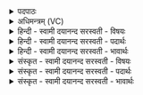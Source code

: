 <details><summary>पदपाठः</summary>

कति॑। अ॒स्य॒। वि॒ष्ठाः। वि॒स्था इति॑ वि॒ऽस्थाः। कति॑। अ॒क्षरा॑णि। कति॑। होमा॑सः। क॒ति॒धा। समि॑द्ध॒ इति॒ सम्ऽइ॑द्धः। य॒ज्ञस्य॑। त्वा॒। वि॒दथा॑। पृ॒च्छ॒म्। अत्र॑। कति॑। होता॑रः। ऋ॒तु॒श इत्यृ॑तु॒ऽशः। य॒ज॒न्ति॒। ५७।
</details>

<details><summary>अधिमन्त्रम् (VC)</summary>

- प्रष्टा देवता
- प्रजापतिर्ऋषिः
- निचृत त्रिष्टुप्
- धैवतः
</details>

<details><summary>हिन्दी - स्वामी दयानन्द सरस्वती  - विषयः</summary>

फिर भी अगले मन्त्र में प्रश्न कहते हैं ॥
</details>

<details><summary>हिन्दी - स्वामी दयानन्द सरस्वती  - पदार्थः</summary>

पदार्थान्वयभाषाः -  हे विद्वन् ! (अस्य) इस (यज्ञस्य) संयोग से उत्पन्न हुए संसाररूप यज्ञ के (कति) कितने (विष्ठाः) विशेष कर संसाररूप यज्ञ जिनमें स्थित हो वे (कति) कितने इस के (अक्षराणि) जलादि साधन (कति) कितने (होमासः) देने-लेने योग्य पदार्थ (कतिधा) कितने प्रकारों से (समिद्धः) ज्ञानादि के प्रकाशक पदार्थ समिधरूप (कति) कितने (होतारः) होता अर्थात् देने-लेने आदि व्यवहार के कर्त्ता (ऋतुशः) वसन्तादि प्रत्येक ऋतु में (यजन्ति) सङ्गम करते हैं, इस प्रकार (अत्र) इस विषय में (विदथा) विज्ञानों को (त्वा) आप से मैं (पृच्छम्) पूछता हूँ ॥५७ ॥
</details>

<details><summary>हिन्दी - स्वामी दयानन्द सरस्वती  - भावार्थः</summary>

भावार्थभाषाः -  यह जगत् कहाँ स्थित है? कितने इसकी उत्पत्ति के साधन? कितने व्यापार के योग्य वस्तु? कितने प्रकार का ज्ञानादि प्रकाशक वस्तु? और कितने व्यवहार करने हारे हैं? इन पाँच प्रश्नों के उत्तर अगले मन्त्र में जान लेना चाहिये ॥५७ ॥
</details>

<details><summary>संस्कृत - स्वामी दयानन्द सरस्वती  - विषयः</summary>

पुनः प्रश्नानाह ॥
</details>

<details><summary>संस्कृत - स्वामी दयानन्द सरस्वती  - पदार्थः</summary>

पदार्थान्वयभाषाः -  हे विद्वन्नस्य यज्ञस्य कति विष्ठाः? कत्यक्षराणि? कति होमासः? कतिधा समिद्धः? कति होतार ऋतुशो यजन्तीत्यत्र विषये विदथा त्वाऽहं पृच्छम् ॥५७ ॥
</details>

<details><summary>संस्कृत - स्वामी दयानन्द सरस्वती  - भावार्थः</summary>

भावार्थभाषाः -  इदं जगत्क्व तिष्ठति? कत्यस्य निर्माणसाधनानि? कति व्यापारयोग्यानि? कतिविधं ज्ञानादिप्रकाशकम्? कति व्यवहर्त्तार? इति पञ्च प्रश्नास्तेषामुत्तराण्युत्तरत्र वेद्यानि ॥५७ ॥
</details>